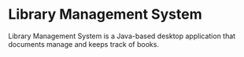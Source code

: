 # Library Management System

Library Management System is a Java-based desktop application that documents manage and keeps track of books.
